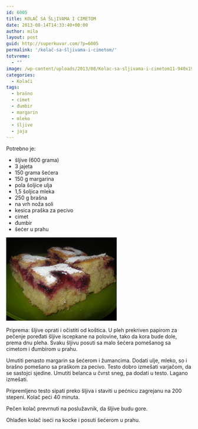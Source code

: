 ```yaml
---
id: 6005
title: KOLAČ SA ŠLjIVAMA I CIMETOM
date: 2013-08-14T14:33:40+00:00
author: mila
layout: post
guid: http://superkuvar.com/?p=6005
permalink: '/kolač-sa-šljivama-i-cimetom/'
totvreme:
  - ""
image: /wp-content/uploads/2013/08/Kolac-sa-sljivama-i-cimetom11-940x198.jpg
categories:
  - Kolači
tags:
  - brašno
  - cimet
  - đumbir
  - margarin
  - mleko
  - šljive
  - jaja
---
```

Potrebno je:

  * šljive (600 grama)
  * 3 jajeta
  * 150 grama šećera
  * 150 g margarina
  * pola šoljice ulja
  * 1,5 šoljica mleka
  * 250 g brašna
  * na vrh noža soli
  * kesica praška za pecivo
  * cimet
  * đumbir
  * šećer u prahu

[<img class="alignnone size-medium wp-image-6019" src="/wp-content/uploads/2013/08/Kolac-sa-sljivama-i-cimetom11-300x225.jpg" alt="Kolac sa sljivama i cimetom1" width="300" height="225" />](/wp-content/uploads/2013/08/Kolac-sa-sljivama-i-cimetom11-e1376403683853.jpg)

Priprema: šljive oprati i očistiti od koštica. U pleh prekriven papirom za pečenje poređati šljive iscepkane na polovine, tako da kora bude dole, prema dnu pleha. Svaku šljivu posuti sa malo šećera pomešanog sa cimetom i đumbirom u prahu.

Umutiti penasto margarin sa šećerom i žumancima. Dodati ulje, mleko, so i brašno pomešano sa praškom za pecivo. Testo dobro izmešati varjačom, da se sastojci sjedine. Umutiti belanca u čvrst sneg, pa dodati u testo. Lagano izmešati.

Pripremljeno testo sipati preko šljiva i staviti u pećnicu zagrejanu na 200 stepeni. Kolač peći 40 minuta.

Pečen kolač prevrnuti na poslužavnik, da šljive budu gore.

Ohlađen kolač iseći na kocke i posuti šećerom u prahu.